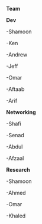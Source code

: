 **Team**

**Dev**

-Shamoon

-Ken

-Andrew

-Jeff

-Omar

-Aftaab

-Arif

**Networking**

-Shafi

-Senad

-Abdul

-Afzaal

**Research**

-Shamoon

-Ahmed

-Omar

-Khaled


